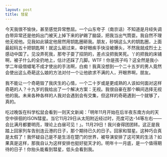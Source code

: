 ```yaml
---
layout: post
title: 彗星
---
```


今天我很不愉快，甚至感觉异常憋屈。一个山东夸子（南京话）不知道是月经失调白带异常还是他妈出门被天上掉下来的驴踢了脑袋，把我当出气筒耍。我自然不理他无视他。见我如此镇定他居然用钥匙圈砸我。朋友，砂锅这么大的钥匙圈，上面最起码五十把钥匙啊！就这么砸过来，幸好眼疾手快没被爆头，不然我就成烈士上感动中国了。见没弄死我，那夸子耍了招阴的，差点没把我笑死。丫的把我的床铺啊，被子什么的全扔地上，估计还踩了几脚。WTF！你是孩子吗？这全然是我小学二年级借蜡笔不成才使出的手法啊，白痴！我真没想到一个二十五岁的男人竟然会使出这么奇葩这么娘的方法对付一个让他欲求不满的人，开眼界啊，朋友。

我不能让一个奇葩毁了我庆生的心情，一个二十岁或是更成熟的人该如何面对这样奇葩的人？十九岁的我给出了一个解决方案：无视。我很自豪在那个瞬间选择无视他的我。未来各种各样的人我对会遇到会有交集，但这样的奇葩遇到一个就够了，真的。

吃过晚饭在科学松鼠会看到一则天文新闻：「明年11月开始在后半夜东南方向的天空中徘徊的ISON彗星。当它11月29日从太阳附近经过时，亮度可达-14等左右——会比满月都要明亮，理论上白昼可见！」。11月29日！我兴奋得团团转。这正是我踏上回家列车告别连云港的日子，那个期待已久的日子。回家和彗星。这种巧合真是太假了！我怀疑自己是不是生活在楚门的世界，被导演安排了这可笑的生活？如果真是这样，那我自认为这样安排也挺好挺天才的。明年十一月底，是一个值得期待的日子！你抬头能看到彗星，低头会看到我。